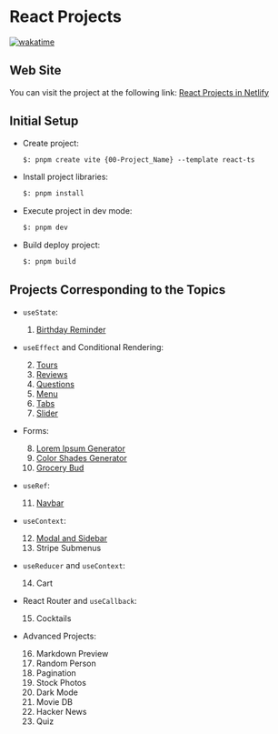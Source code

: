 # React Projects

[![wakatime](https://wakatime.com/badge/user/8ef73281-6d0a-4758-af11-fd880ca3009c/project/66a84bce-53ca-4472-80b1-682bc0e6195c.svg?style=for-the-badge)](https://wakatime.com/badge/user/8ef73281-6d0a-4758-af11-fd880ca3009c/project/66a84bce-53ca-4472-80b1-682bc0e6195c)

## Web Site

You can visit the project at the following link: [React Projects in Netlify](https://react-projects-ferrer.netlify.app/)

## Initial Setup

- Create project:

    ```txt
    $: pnpm create vite {00-Project_Name} --template react-ts
    ```

- Install project libraries:

    ```txt
    $: pnpm install
    ```

- Execute project in dev mode:

    ```txt
    $: pnpm dev
    ```

- Build deploy project:

    ```txt
    $: pnpm build
    ```

## Projects Corresponding to the Topics

- `useState`:

    1. [Birthday Reminder](https://birthday-reminder-ferrer.netlify.app/)

- `useEffect` and Conditional Rendering:

    2. [Tours](https://tours-ferrer.netlify.app/)
    3. [Reviews](https://reviews-ferrer.netlify.app/)
    4. [Questions](https://accordion-ferrer.netlify.app/)
    5. [Menu](https://menu-ferrer.netlify.app/)
    6. [Tabs](https://tabs-ferrer.netlify.app/)
    7. [Slider](https://slider-ferrer.netlify.app/)

- Forms:

    8. [Lorem Ipsum Generator](https://lorem-ipsum-ferrer.netlify.app/)
    9. [Color Shades Generator](https://color-generator-ferrer.netlify.app/)
    10. [Grocery Bud](https://grocery-bud-ferrer.netlify.app/)

- `useRef`:

    11. [Navbar](https://navbar-ferrer.netlify.app/)

- `useContext`:

    12. [Modal and Sidebar](https://sidebar-modal-ferrer.netlify.app/)
    13. Stripe Submenus

- `useReducer` and `useContext`:

    14. Cart

- React Router and `useCallback`:

    15. Cocktails

- Advanced Projects:

    16. Markdown Preview
    17. Random Person
    18. Pagination
    19. Stock Photos
    20. Dark Mode
    21. Movie DB
    22. Hacker News
    23. Quiz
